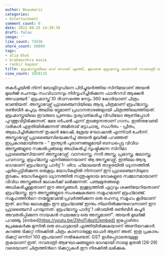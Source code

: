 ```yaml
---
author: Beaumaris
categories:
- Entertainment
comment_count: 0
date: 2022-09-25 14:39:39
draft: false
image: ''
like_count: 73416
share_count: 50099
tags:
- alia bhat
- brahmasthra movie
- ranbir kapoor
title: ബ്രഹ്മാസ്ത്രയിലെ ലവ് സോങ് എത്തി, കൂടാതെ ബ്രഹ്മാസ്ത്ര കാണാൻ നവരാത്രി ഓഫർ
view_count: 1850133
---
```


തകർച്ചയിൽ നിന്ന് ബോളിവുഡിനെ പിടിച്ചുയർത്തിയ സിനിമയാണ് അയന്‍ മുഖര്‍ജി രചനയും സംവിധാനവും നിര്‍വ്വഹിച്ചിരിക്കുന്ന ഫാന്‍റസി ആക്ഷന്‍ അഡ്വഞ്ചര്‍ ' ബ്രഹ്മാസ്ത്ര'.10 ദിവസത്തെ നേട്ടം 360 കോടിയാണ് ചിത്രം വേണ്ടിയത്. അസ്ത്രാവേഴ്സ് ഫ്രാഞ്ചൈസിയിലെ ആദ്യ ചിത്രമാണ് ബ്രഹ്‍മാസ്ത്ര. രണ്‍ബീര്‍ കപൂറും അലിയ ഭട്ടുമാണ് പ്രധാനതാരങ്ങളായി ചിത്രത്തിലെത്തിയത്. ബ്രഹ്മാസ്ത്രയിലെ ഇവരുടെ പ്രണയം ദൃശ്യവത്കരിച്ച വീഡിയോ ആണിപ്പോൾ പുറത്തുവിട്ടിരിക്കുന്നത്. മേര ദര്‍പണ്‍ എന്ന് തുടങ്ങുന്നതാണ് ഗാനം. ഇതിനുവേണ്ടി വരികള്‍ എഴുതിയിരിക്കുന്നത് അമിതാഭ് ഭട്ടാചാര്യ, സംഗീതം - പ്രീതം, ആലപിച്ചിരിക്കുന്നത് തുഷാര്‍ ജോഷി, ശ്രേയ ഘോഷാൽ എന്നിവർ ചേർന്ന്. അസ്ത്രാവേഴ്സ് ഫ്രാഞ്ചൈസിയെക്കുറിച്ച് അയന്‍ മുഖര്‍ജി പറഞ്ഞത് ഇപ്രകാരമായിരുന്നു - " ഇന്ത്യന്‍ പുരാണങ്ങളുമായി ബന്ധപ്പെട്ട വിവിധ അസ്ത്രങ്ങളുടെ സങ്കല്‍പ്പങ്ങളെ അധികരിച്ച് സൃഷ്ടിക്കുന്ന സിനിമാ ഫ്രാഞ്ചൈസിയാണ് അസ്ത്രാവേഴ്സ്. വാനരാസ്ത്ര, നന്ദി അസ്ത്ര, പ്രഭാസ്ത്ര, ജലാസ്ത്ര, പവനാസ്ത്ര, ബ്രഹ്‍മാസ്ത്ര എന്നിങ്ങനെയാണ് ആ അസ്ത്രവേഴ്സ്. ഇതിലെ ആദ്യ ഭാഗമാണ് ബ്രഹ്‍മാസ്ത്ര പാര്‍ട്ട് 1- ശിവ. ഹിമാലയന്‍ താഴ്വരയില്‍ ധ്യാനത്തില്‍ ഏര്‍പ്പെട്ടിരിക്കുന്ന ഒരുകൂട്ടം യോഗികളില്‍ നിന്നാണ് ഈ ഫ്രാഞ്ചൈസിയുടെ തുടക്കം. യോഗികളുടെ ധ്യാനത്തില്‍ സന്തുഷ്ടരായ ദേവകളുടെ സമ്മാനമായാണ് വിവിധ അസ്ത്രങ്ങള്‍ ലോകര്‍ക്ക് ലഭിക്കുന്നത്. പഞ്ചഭൂതങ്ങളെ അധികരിച്ചുള്ളതാണ് ഈ അസ്ത്രങ്ങള്‍. ഇക്കൂട്ടത്തില്‍ ഏറ്റവും ശക്തിയേറിയതാണ് ബ്രഹ്‍മാസ്ത്ര. ഈ അസ്ത്രങ്ങളുടെ സംരക്ഷകരുടെ സമൂഹമാണ് ബ്രഹ്‍മാഞ്ജ്. സമൂഹത്തിന്‍റെ നന്മയ്ക്കുവേണ്ടി പ്രവര്‍ത്തിക്കുന്ന ഒരു രഹസ്യ സമൂഹം കൂടിയാണ് ഇത്. മാറിയ ലോകത്തും ഈ ബ്രഹ്‍മാഞ്ജ് ഇന്നും നിലനില്‍ക്കുന്നുവെന്നാണ് ഈ ഫ്രാഞ്ചൈസി പറയുന്നത്. ബ്രഹ്‍മാസ്ത്ര പാര്‍ട്ട് 1 ശിവയില്‍ രണ്‍ബീര്‍ കപൂര്‍ അവതരിപ്പിക്കുന്ന നായകന്‍ സ്വയമേവ ഒരു അസ്ത്രമാണ്". അയൻ മുഖർജി പറഞ്ഞു. [embed]https://youtu.be/ZIihoTi4pzI[/embed] ഇപ്പോഴിതാ പ്രേക്ഷകര്‍ക്കു മുന്നില്‍ ഒരു ഓഫറുമായി എത്തിയിരിക്കുകയാണ് അണിയറക്കാര്‍. കുറഞ്ഞ ടിക്കറ്റ് നിരക്കില്‍ ചിത്രം കാണാനുള്ള ഓഫര്‍ ആണ് അത്. ഇതു പ്രകാരം ടിക്കറ്റ് ഒന്നിന് 100 രൂപയാണ് നല്‍കേണ്ടത്. GST ഉള്‍പ്പെടാതെയുള്ള തുകയാണ് ഇത്. നവരാത്രി ആഘോഷങ്ങളുടെ ഭാഗമായി നാളെ മുതല്‍ (26-29) വരെയാണ് ചിത്രത്തിന്‍റെ ടിക്കറ്റുകള്‍ ഈ നിരക്കില്‍ ലഭിക്കുക. &nbsp;